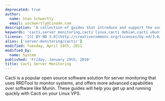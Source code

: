 ```yaml
---
deprecated: true
author:
  name: Stan Schwertly
  email: sschwertly@linode.com
description: 'A collection of guides that introduce and support the use of Cacti.'
keywords: 'cacti,server monitoring,cacti linux,cacti debian,cacti ubuntu'
license: '[CC BY-ND 3.0](http://creativecommons.org/licenses/by-nd/3.0/us/)'
alias: ['server-monitoring/cacti/']
modified: Tuesday, April 19th, 2011
modified_by:
  name: System
published: 'Friday, January 29th, 2010'
title: Cacti Server Monitoring
---
```


Cacti is a popular open source software solution for server monitoring that uses RRDTool to monitor systems, and offers more advanced capabilities over software like Munin. These guides will help you get up and running quickly with Cacti on your Linux VPS.
